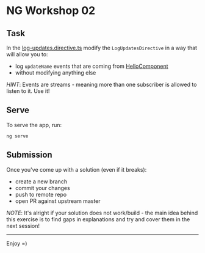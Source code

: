 # NG Workshop 02

## Task

In the [log-updates.directive.ts](src/app/log-updates.directive.ts) modify the `LogUpdatesDirective` in a way
that will allow you to:

- log `updateName` events that are coming from [HelloComponent](src/app/hello.component.ts)
- without modifying anything else

_HINT_: Events are streams - meaning more than one subscriber is allowed to listen to it. Use it!

## Serve

To serve the app, run:

```
ng serve
```

## Submission

Once you've come up with a solution (even if it breaks):

- create a new branch
- commit your changes
- push to remote repo
- open PR against upstream master

_NOTE_: It's alright if your solution does not work/build - the main
idea behind this exercise is to find gaps in explanations
and try and cover them in the next session!

---

Enjoy =)
